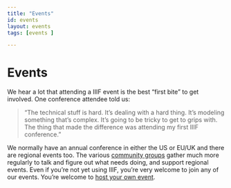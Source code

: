 ```yaml
---
title: "Events"
id: events
layout: events
tags: [events ]

---
```


# Events

We hear a lot that attending a IIIF event is the best “first bite” to get involved. One conference attendee told us:

> “The technical stuff is hard. It’s dealing with a hard thing. It’s modeling something that’s complex. It’s going to be tricky to get to grips with. The thing that made the difference was attending my first IIIF conference.”

We normally have an annual conference in either the US or EU/UK and there are regional events too. The various [community groups](https://iiif.io/community/groups/) gather much more regularly to talk and figure out what needs doing, and support regional events. Even if you’re not yet using IIIF, you’re very welcome to join any of our events. You’re welcome to [host your own event](https://iiif.io/event/conference_guidelines/).
